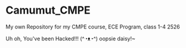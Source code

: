 # Camumut_CMPE
My own Repository for my CMPE course, ECE Program, class 1-4 2526


Uh oh, You've been Hacked!!! (^◔ᴥ◔^)
oopsie daisy!~
